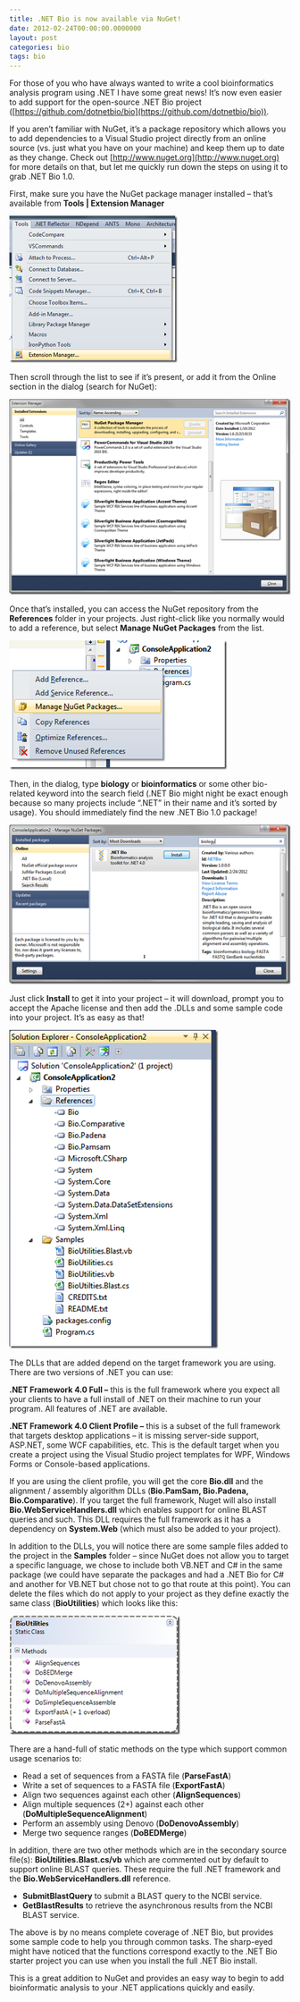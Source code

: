 ```yaml
---
title: .NET Bio is now available via NuGet!
date: 2012-02-24T00:00:00.0000000
layout: post
categories: bio
tags: bio
---
```


For those of you who have always wanted to write a cool bioinformatics analysis program using .NET I have some great news!  It’s now even easier to add support for the open-source .NET Bio project ([https://github.com/dotnetbio/bio](https://github.com/dotnetbio/bio)).

If you aren’t familiar with NuGet, it’s a package repository which allows you to add dependencies to a Visual Studio project directly from an online source (vs. just what you have on your machine) and keep them up to date as they change.  Check out [http://www.nuget.org](http://www.nuget.org) for more details on that, but let me quickly run down the steps on using it to grab .NET Bio 1.0.

First, make sure you have the NuGet package manager installed – that’s available from **Tools | Extension Manager**

![image](/images/image_thumb2.png "image")

Then scroll through the list to see if it’s present, or add it from the Online section in the dialog (search for NuGet):

![image](/images/image_thumb3.png "image")

Once that’s installed, you can access the NuGet repository from the **References** folder in your projects.  Just right-click like you normally would to add a reference, but select **Manage NuGet Packages** from the list.

![image](/images/image_thumb4.png "image")

Then, in the dialog, type **biology** or **bioinformatics** or some other bio-related keyword into the search field (.NET Bio might night be exact enough because so many projects include “.NET” in their name and it’s sorted by usage).  You should immediately find the new .NET Bio 1.0 package!

![image](/images/image_thumb5.png "image")

Just click **Install** to get it into your project – it will download, prompt you to accept the Apache license and then add the .DLLs and some sample code into your project.  It’s as easy as that!

![image](/images/image_thumb6.png "image")

The DLLs that are added depend on the target framework you are using.  There are two versions of .NET you can use:

**.NET Framework 4.0 Full –** this is the full framework where you expect all your clients to have a full install of .NET on their machine to run your program.  All features of .NET are available.

**.NET Framework 4.0 Client Profile –** this is a subset of the full framework that targets desktop applications – it is missing server-side support, ASP.NET, some WCF capabilities, etc.  This is the default target when you create a project using the Visual Studio project templates for WPF, Windows Forms or Console-based applications.

If you are using the client profile, you will get the core **Bio.dll** and the alignment / assembly algorithm DLLs (**Bio.PamSam, Bio.Padena, Bio.Comparative**).  If you target the full framework, Nuget will also install **Bio.WebServiceHandlers.dll** which enables support for online BLAST queries and such.  This DLL requires the full framework as it has a dependency on **System.Web** (which must also be added to your project).

In addition to the DLLs, you will notice there are some sample files added to the project in the **Samples** folder – since NuGet does not allow you to target a specific language, we chose to include both VB.NET and C# in the same package (we could have separate the packages and had a .NET Bio for C# and another for VB.NET but chose not to go that route at this point).  You can delete the files which do not apply to your project as they define exactly the same class (**BioUtilities**) which looks like this:

![image](/images/image_thumb7.png "image")

There are a hand-full of static methods on the type which support common usage scenarios to:

- Read a set of sequences from a FASTA file (**ParseFastA**)
- Write a set of sequences to a FASTA file (**ExportFastA**)
- Align two sequences against each other (**AlignSequences**)
- Align multiple sequences (2+) against each other (**DoMultipleSequenceAlignment**)
- Perform an assembly using Denovo (**DoDenovoAssembly**)
- Merge two sequence ranges (**DoBEDMerge**)

In addition, there are two other methods which are in the secondary source file(s): **BioUtilities.Blast.cs/vb** which are commented out by default to support online BLAST queries.  These require the full .NET framework and the **Bio.WebServiceHandlers.dll** reference.

- **SubmitBlastQuery** to submit a BLAST query to the NCBI service.
- **GetBlastResults** to retrieve the asynchronous results from the NCBI BLAST service.

The above is by no means complete coverage of .NET Bio, but provides some sample code to help you through common tasks.  The sharp-eyed might have noticed that the functions correspond exactly to the .NET Bio starter project you can use when you install the full .NET Bio install.

This is a great addition to NuGet and provides an easy way to begin to add bioinformatic analysis to your .NET applications quickly and easily.
